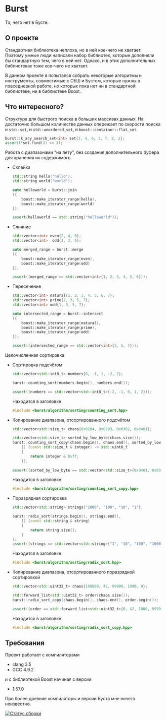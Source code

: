 Burst
=====

То, чего нет в Бусте.

О проекте
---------

Стандартная библиотека неплоха, но в ней кое-чего не хватает. Поэтому умные люди написали набор библиотек, которые дополняли бы стандартную тем, чего в ней нет.
Однако, и в этих дополнительных библиотеках тоже кое-чего не хватает.

В данном проекте я попытался собрать некоторые алгоритмы и инструменты, совместимые с СБШ и Бустом, которые нужны в повседневной работе, но которых пока нет ни в стандартной библиотеке, ни в библиотеке Boost.

Что интересного?
----------------

Структура для быстрого поиска в больших массивах данных.
На достаточно большом количестве данных опережает по скорости поиска и ```std::set```, и ```std::unordered_set```, и ```boost::container::flat_set```.

```c++
burst::k_ary_search_set<int> set{3, 4, 6, 1, 7, 8, 2};
assert(*set.find(3) == 3);
```

Работа с диапазонами "на лету", без создания дополнительного буфера для хранения их содержимого.

* Склейка
  
  ```c++
  std::string hello("hello");
  std::string world("world");

  auto helloworld = burst::join
  ({
      boost::make_iterator_range(hello),
      boost::make_iterator_range(world)
  });

  assert(helloworld == std::string("helloworld"));
  ```
  
* Слияние
  
  ```c++
  std::vector<int> even{2, 4, 6};
  std::vector<int>  odd{1, 3, 5};

  auto merged_range = burst::merge
  ({
      boost::make_iterator_range(even),
      boost::make_iterator_range(odd)
  });

  assert((merged_range == std::vector<int>{1, 2, 3, 4, 5, 6}));
  ```
  
* Пересечение
  
  ```c++
  std::vector<int> natural{1, 2, 3, 4, 5, 6, 7};
  std::vector<int> prime{2, 3, 5, 7};
  std::vector<int> odd{1, 3, 5, 7};

  auto intersected_range = burst::intersect
  ({
      boost::make_iterator_range(natural),
      boost::make_iterator_range(prime),
      boost::make_iterator_range(odd)
  });

  assert((intersected_range == std::vector<int>{3, 5, 7}));
  ```
  
Целочисленная сортировка.

* Сортировка подсчётом

  ```c++
  std::vector<std::int8_t> numbers{0, -1, 1, -2, 2};

  burst::counting_sort(numbers.begin(), numbers.end());

  assert((numbers == std::vector<std::int8_t>{-2, -1, 0, 1, 2}));
  ```

  Находится в заголовке
  ```c++
  #include <burst/algorithm/sorting/counting_sort.hpp>
  ```
  
* Копирование диапазона, отсортированного подсчётом

  ```c++
  std::vector<std::size_t> chaos{0x0104, 0x0203, 0x0302, 0x0401};

  std::vector<std::size_t> sorted_by_low_byte(chaos.size());
  burst::counting_sort_copy(chaos.begin(), chaos.end(), sorted_by_low_byte.begin(),
      [] (const std::size_t & integer) -> std::uint8_t
      {
          return integer & 0xff;
      });
      
  assert((sorted_by_low_byte == std::vector<std::size_t>{0x0401, 0x0302, 0x0203, 0x0104}));
  ```

  Находится в заголовке
  ```c++
  #include <burst/algorithm/sorting/counting_sort_copy.hpp>
  ```

* Поразрядная сортировка
  ```c++
  std::vector<std::string> strings{"1000", "100", "10", "1"};

  burst::radix_sort(strings.begin(), strings.end(),
      [] (const std::string & string)
      {
          return string.size();
      }
  );
  assert((strings == std::vector<std::string>{"1", "10", "100", "1000"}));
  ```

  Находится в заголовке
  ```c++
  #include <burst/algorithm/sorting/radix_sort.hpp>
  ```

* Копирование диапазона, отсортированного поразрядной сортировкой
  ```c++
  std::vector<std::uint32_t> chaos{100500, 42, 99999, 1000, 0};

  std::forward_list<std::uint32_t> order(chaos.size());
  burst::radix_sort_copy(chaos.begin(), chaos.end(), order.begin());

  assert((order == std::forward_list<std::uint32_t>{0, 42, 1000, 99999, 100500}));
  ```

  Находится в заголовке
  ```c++
  #include <burst/algorithm/sorting/radix_sort_copy.hpp>
  ```

Требования
----------

Проект работает с компиляторами

- clang 3.5
- GCC 4.9.2

и с библиотекой Boost начиная с версии

- 1.57.0

Про более древние компиляторы и версии Буста мне ничего неизвестно.

[![Статус сборки](https://travis-ci.org/izvolov/burst.svg?branch=master)](https://travis-ci.org/izvolov/burst)
